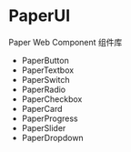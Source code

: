 # PaperUI

Paper Web Component 组件库

- PaperButton
- PaperTextbox
- PaperSwitch
- PaperRadio
- PaperCheckbox
- PaperCard
- PaperProgress
- PaperSlider
- PaperDropdown
